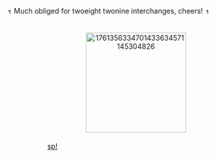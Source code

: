 

<p align="center"> <img width="10" height="10" alt="17613559432698676134106872303283" src="https://github.com/user-attachments/assets/d059f0df-e485-45fd-bf60-57f516ad2962" /> Much obliged for twoeight twonine interchanges, cheers! <img width="10" height="10" alt="17613558295152872537255025970132" src="https://github.com/user-attachments/assets/6a11be6c-2450-426f-b198-ca4249f92ee4" />
 ㅤㅤ
 ㅤㅤㅤㅤㅤㅤㅤㅤ ‎ <p align="center">‎ ‎ ‎ <img width="200" height="200" alt="1761356334701433634571145304826" src="https://github.com/user-attachments/assets/d2053fbc-c56a-4cb8-9f23-6c2518266596" />

 
 
ㅤㅤㅤㅤㅤㅤ [sp!](https://somnambulistic.straw.page/)

